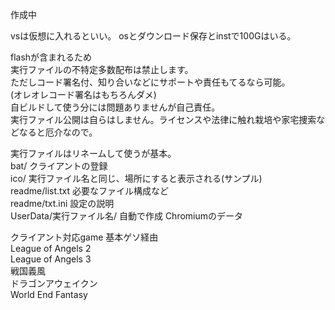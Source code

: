 作成中<br>

vsは仮想に入れるといい。
osとダウンロード保存とinstで100Gはいる。
<br>

flashが含まれるため<br>
実行ファイルの不特定多数配布は禁止します。<br>
ただしコード署名付、知り合いなどにサポートや責任もてるなら可能。<br>
(オレオレコード署名はもちろんダメ)<br>
自ビルドして使う分には問題ありませんが自己責任。<br>
実行ファイル公開は自らはしません。ライセンスや法律に触れ栽培や家宅捜索などなると厄介なので。<br>

実行ファイルはリネームして使うが基本。<br>
bat/ クライアントの登録<br>
ico/ 実行ファイル名と同じ、場所にすると表示される(サンプル)<br>
readme/list.txt 必要なファイル構成など<br>
readme/txt.ini 設定の説明<br>
UserData/実行ファイル名/ 自動で作成 Chromiumのデータ<br>

クライアント対応game 基本ゲソ経由<br>
League of Angels 2<br>
League of Angels 3<br>
戦国義風<br>
ドラゴンアウェイクン<br>
World End Fantasy<br>
